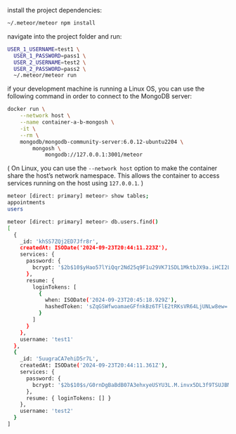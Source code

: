 install the project dependencies:

```bash
~/.meteor/meteor npm install
```

navigate into the project folder and run:

```bash
USER_1_USERNAME=test1 \
  USER_1_PASSWORD=pass1 \
  USER_2_USERNAME=test2 \
  USER_2_PASSWORD=pass2 \
  ~/.meteor/meteor run
```

if your development machine is running a Linux OS,
you can use the following command in order to
connect to the MongoDB server:

```bash
docker run \
    --network host \
    --name container-a-b-mongosh \
    -it \
    --rm \
    mongodb/mongodb-community-server:6.0.12-ubuntu2204 \
        mongosh \
            mongodb://127.0.0.1:3001/meteor
```

(
On Linux, you can use the `--network host` option
to make the container share the host’s network namespace.
This allows the container
to access services running on the host
using `127.0.0.1`.
)

```bash
meteor [direct: primary] meteor> show tables;
appointments
users

meteor [direct: primary] meteor> db.users.find()
[
  {
    _id: 'khSS7ZQj2ED7Jfr8r',
    createdAt: ISODate('2024-09-23T20:44:11.223Z'),
    services: {
      password: {
        bcrypt: '$2b$10$yHao57lYiQqr2Nd25q9F1u29VK71SDL1MktbJX9a.iHCI2LtzDBL.'
      },
      resume: {
        loginTokens: [
          {
            when: ISODate('2024-09-23T20:45:18.929Z'),
            hashedToken: 'sZqGSWfwoamaeGFfnkBz6TFlE2tRKsVR64LjUNLw8ew='
          }
        ]
      }
    },
    username: 'test1'
  },
  {
    _id: '5uugraCA7ehiD5r7L',
    createdAt: ISODate('2024-09-23T20:44:11.361Z'),
    services: {
      password: {
        bcrypt: '$2b$10$s/G0rnDgBaBdB07A3ehxyeUSYU3L.M.invx5DL3f9TSUJBMFHK1F6'
      },
      resume: { loginTokens: [] }
    },
    username: 'test2'
  }
]
```
